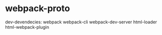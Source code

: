 # webpack-proto

dev-devendecies:
 webpack
 webpack-cli
 webpack-dev-server
 html-loader
 html-webpack-plugin
 
